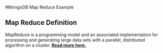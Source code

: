 #MongoDB Map Reduce Example

## Map Reduce Definition

MapReduce is a programming model and an associated implementation for processing and generating large data sets with a parallel, distributed algorithm on a cluster. [**Read more here.**](https://en.wikipedia.org/wiki/MapReduce) 